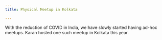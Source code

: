```yaml
---
title: Physical Meetup in Kolkata

---
```

With the reduction of COVID in India, we have slowly started having ad-hoc meetups. Karan hosted one such meetup in Kolkata this year.